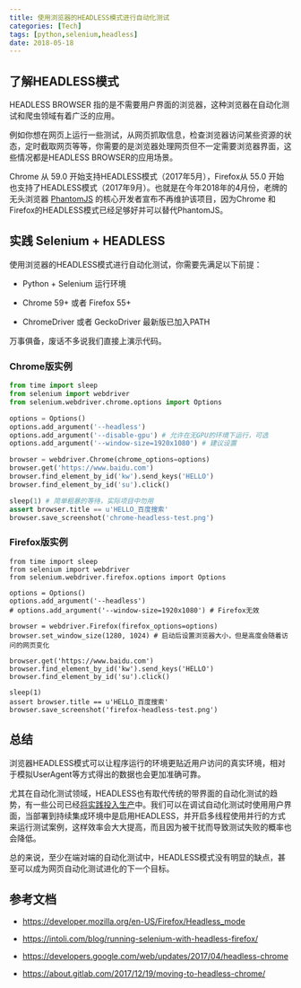 ```yaml
---
title: 使用浏览器的HEADLESS模式进行自动化测试
categories: [Tech]
tags: [python,selenium,headless]
date: 2018-05-18
---
```


## 了解HEADLESS模式

HEADLESS BROWSER 指的是不需要用户界面的浏览器，这种浏览器在自动化测试和爬虫领域有着广泛的应用。

例如你想在网页上运行一些测试，从网页抓取信息，检查浏览器访问某些资源的状态，定时截取网页等等，你需要的是浏览器处理网页但不一定需要浏览器界面，这些情况都是HEADLESS BROWSER的应用场景。

Chrome 从 59.0 开始支持HEADLESS模式（2017年5月），Firefox从 55.0 开始也支持了HEADLESS模式（2017年9月）。也就是在今年2018年的4月份，老牌的无头浏览器 [PhantomJS](http://phantomjs.org/) 的核心开发者宣布不再维护该项目，因为Chrome 和Firefox的HEADLESS模式已经足够好并可以替代PhantomJS。

## 实践 Selenium + HEADLESS

使用浏览器的HEADLESS模式进行自动化测试，你需要先满足以下前提：

- Python + Selenium 运行环境


- Chrome 59+ 或者 Firefox 55+


- ChromeDriver 或者 GeckoDriver 最新版已加入PATH

万事俱备，废话不多说我们直接上演示代码。

### Chrome版实例

```python
from time import sleep
from selenium import webdriver
from selenium.webdriver.chrome.options import Options

options = Options()
options.add_argument('--headless')
options.add_argument('--disable-gpu') # 允许在无GPU的环境下运行，可选
options.add_argument('--window-size=1920x1080') # 建议设置

browser = webdriver.Chrome(chrome_options=options)
browser.get('https://www.baidu.com')
browser.find_element_by_id('kw').send_keys('HELLO')
browser.find_element_by_id('su').click()

sleep(1) # 简单粗暴的等待，实际项目中勿用
assert browser.title == u'HELLO_百度搜索'
browser.save_screenshot('chrome-headless-test.png')
```

### Firefox版实例

```
from time import sleep
from selenium import webdriver
from selenium.webdriver.firefox.options import Options

options = Options()
options.add_argument('--headless')
# options.add_argument('--window-size=1920x1080') # Firefox无效

browser = webdriver.Firefox(firefox_options=options)
browser.set_window_size(1280, 1024) # 启动后设置浏览器大小，但是高度会随着访问的网页变化

browser.get('https://www.baidu.com')
browser.find_element_by_id('kw').send_keys('HELLO')
browser.find_element_by_id('su').click()

sleep(1)
assert browser.title == u'HELLO_百度搜索'
browser.save_screenshot('firefox-headless-test.png')
```



## 总结

浏览器HEADLESS模式可以让程序运行的环境更贴近用户访问的真实环境，相对于模拟UserAgent等方式得出的数据也会更加准确可靠。

尤其在自动化测试领域，HEADLESS也有取代传统的带界面的自动化测试的趋势，有一些公司已经[将实践投入生产](https://about.gitlab.com/2017/12/19/moving-to-headless-chrome/)中。我们可以在调试自动化测试时使用用户界面，当部署到持续集成环境中是启用HEADLESS，并开启多线程使用并行的方式来运行测试案例，这样效率会大大提高，而且因为被干扰而导致测试失败的概率也会降低。

总的来说，至少在端对端的自动化测试中，HEADLESS模式没有明显的缺点，甚至可以成为网页自动化测试进化的下一个目标。

## 参考文档

- <https://developer.mozilla.org/en-US/Firefox/Headless_mode>


- <https://intoli.com/blog/running-selenium-with-headless-firefox/>


- <https://developers.google.com/web/updates/2017/04/headless-chrome>


- <https://about.gitlab.com/2017/12/19/moving-to-headless-chrome/>